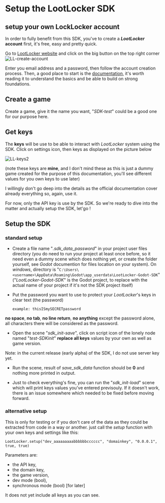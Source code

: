 # Setup the LootLocker SDK
## setup your own LockLocker account

In order to fully benefit from this SDK, you've to create a **_LootLocker_ account** first, it's free, easy and pretty quick.

Go to [LootLocker website](https://lootlocker.com/) and click on the big button on the top right corner
![LL-create-account](https://github.com/ARez2/LootLocker-Godot-SDK/assets/136735040/cb741631-5670-4f44-9080-926387a30007)


Enter you email address and a password, then follow the account creation process.
Then, a good place to start is the [documentation](https://docs.lootlocker.com/the-basics/readme), it's worth reading it to understand the basics and be able to build on strong foundations.

## Create a game

Create a game, give it the name you want, "_SDK-test_" could be a good one for our purpose here.

## Get keys

The **keys** will be use to be able to interact with _LootLocker_ system using the SDK.
Click on settings icon, then keys as displayed on the picture below

![LL-keys2](https://github.com/ARez2/LootLocker-Godot-SDK/assets/136735040/08627d7b-d083-4787-9323-a852e65d4232)

(note these keys are **mine**, and I don't mind these as this is just a dummy game created for the purpose of this documentation, you'll see different values for you own keys to use later)

I willingly don't go deep into the details as the official documentation cover already everything so, again, use it.

For now, only the API key is use by the SDK. So we're ready to dive into the matter and actually setup the SDK, let'go !

## Setup the SDK

### standard setup

* Create a file name "_.sdk_data_password_" in your project user files directory (you do need to run your project at least once before, so it need even a dummy scene which does nothing yet, or create the folder yourself, see _Godot_ documention for files location on your system). On _windows_, directory is "`C:\Users\<username>\AppData\Roaming\Godot\app_userdata\LootLocker-Godot-SDK`"
("_LootLocker-Godot-SDK_" is the Godot project, to replace with the actual name of your project if it's not the SDK project itself)

* Put the password you want to use to protect your _LootLocker_'s keys in clear text (the password)
  
	`example: thisISmySECRETpassword`

**no space**, **no tab**, **no line return**, **no anything** except the password alone, all characters there will be considered as the password.

* Open the scene "_sdk_init-save_", click on script icon of the lonely node named "_test-SDKinit_"
**replace all keys** values by your own as well as game version.

Note: in the current release (early alpha) of the SDK, I do not use server key yet.

* Run the scene, result of _save_sdk_data_ function should be **0** and nothing more printed in output.

* Just to check everything's fine, you can run the "_sdk_init-load_" scene which will print keys values you've entered previsouly. If it doesn't work, there is an issue somewhere which needed to be fixed before moving forward.

### alternative setup

This is only for testing or if you don't care of the data as they could be extracted from code in a way or another.
just call the _setup_ function with your own keys and settings like this:

`LootLocker.setup("dev_aaaaaaaaabbbbbbcccccc", "domainkey", "0.0.0.1", true, true)`

Parameters are:
* the API key,
* the domain key,
* the game version,
* dev mode (bool),
* synchronous mode (bool)  [for later]

It does not yet include all keys as you can see.
